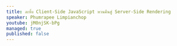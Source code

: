 ```yaml
---
title: ละทิ้ง Client-Side JavaScript หวนคืนสู่ Server-Side Rendering
speaker: Phumrapee Limpianchop
youtube: jM0njSK-bPg
managed: true
published: false
---
```

